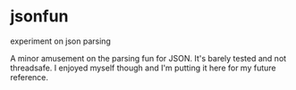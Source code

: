 jsonfun
=======

experiment on json parsing

A minor amusement on the parsing fun for JSON.  It's barely tested and not threadsafe.  I enjoyed myself though and I'm putting it here for my future reference.
